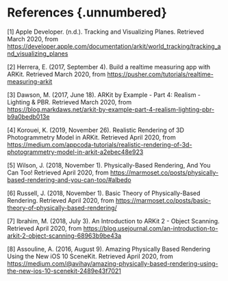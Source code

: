 # References {.unnumbered}

<!-- 
This could include extra figures or raw data
-->

[1] Apple Developer. (n.d.). Tracking and Visualizing Planes. Retrieved March 2020, from https://developer.apple.com/documentation/arkit/world_tracking/tracking_and_visualizing_planes

[2] Herrera, E. (2017, September 4). Build a realtime measuring app with ARKit. Retrieved March 2020, from https://pusher.com/tutorials/realtime-measuring-arkit

[3] Dawson, M. (2017, June 18). ARKit by Example - Part 4: Realism - Lighting & PBR. Retrieved March 2020, from https://blog.markdaws.net/arkit-by-example-part-4-realism-lighting-pbr-b9a0bedb013e

[4] Korouei, K. (2019, November 26). Realistic Rendering of 3D Photogrammetry Model in ARKit. Retrieved April 2020, from https://medium.com/appcoda-tutorials/realistic-rendering-of-3d-photogrammetry-model-in-arkit-a2ebec48e923

[5] Wilson, J. (2018, November 1). Physically-Based Rendering, And You Can Too! Retrieved April 2020, from https://marmoset.co/posts/physically-based-rendering-and-you-can-too/#albedo

[6] Russell, J. (2018, November 1). Basic Theory of Physically-Based Rendering. Retrieved April 2020, from https://marmoset.co/posts/basic-theory-of-physically-based-rendering/

[7] Ibrahim, M. (2018, July 3). An Introduction to ARKit 2 - Object Scanning. Retrieved April 2020, from https://blog.usejournal.com/an-introduction-to-arkit-2-object-scanning-68963b9be43a

[8] Assouline, A. (2016, August 9). Amazing Physically Based Rendering Using the New iOS 10 SceneKit. Retrieved April 2020, from https://medium.com/@avihay/amazing-physically-based-rendering-using-the-new-ios-10-scenekit-2489e43f7021


